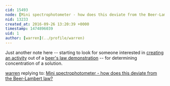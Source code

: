 ```yaml
---
cid: 15493
node: [Mini spectrophotometer - how does this deviate from the Beer-Lambert law?](../notes/FoxClass/06-23-2016/mini-spectrophotometer-how-does-this-deviate-from-the-beer-lambert-law)
nid: 13233
created_at: 2016-09-26 13:20:39 +0000
timestamp: 1474896039
uid: 1
author: [warren](../profile/warren)
---
```


Just another note here -- starting to look for someone interested in [creating an activity](https://publiclab.org/notes/warren/09-17-2016/what-makes-a-good-activity) out of a [beer's law demonstration](https://publiclab.org/notes/straylight/05-13-2013/using-the-spectroscope-for-analysis-of-concentration-beer-s-law) -- for determining concentration of a solution. 

[warren](../profile/warren) replying to: [Mini spectrophotometer - how does this deviate from the Beer-Lambert law?](../notes/FoxClass/06-23-2016/mini-spectrophotometer-how-does-this-deviate-from-the-beer-lambert-law)

